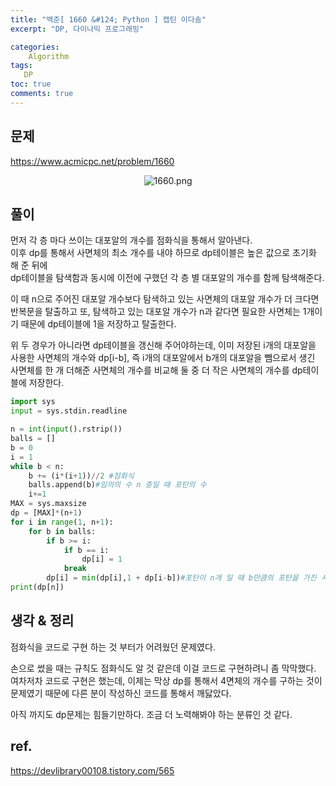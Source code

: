 ```yaml
---
title: "백준[ 1660 &#124; Python ] 캡틴 이다솜"
excerpt: "DP, 다이나믹 프로그래밍"

categories:
    Algorithm
tags:
   DP
toc: true
comments: true
---
```

## 문제  
<https://www.acmicpc.net/problem/1660>  
<p align = "center"><img alt = "1660.png" src = "../../assets/images/boj/1660.png"></p>  

## 풀이  
먼저 각 층 마다 쓰이는 대포알의 개수를 점화식을 통해서 알아낸다.  
이후 dp를 통해서 사면체의 최소 개수를 내야 하므로 dp테이블은 높은 값으로 초기화 해 준 뒤에  
dp테이블을 탐색함과 동시에 이전에 구했던 각 층 별 대포알의 개수를 함께 탐색해준다.  

이 때 n으로 주어진 대포알 개수보다 탐색하고 있는 사면체의 대포알 개수가 더 크다면  
반복문을 탈출하고 또, 탐색하고 있는 대포알 개수가 n과 같다면 필요한 사면체는 1개이기 때문에 dp테이블에 1을 저장하고 탈출한다.  

위 두 경우가 아니라면 dp테이블을 갱신해 주어야하는데, 이미 저장된 i개의 대포알을 사용한 사면체의 개수와 dp[i-b], 즉 i개의 대포알에서 b개의 대포알을 뺌으로서 생긴 사면체를 한 개 더해준 사면체의 개수를 비교해 둘 중 더 작은 사면체의 개수를 dp테이블에 저장한다.  

```python  
import sys
input = sys.stdin.readline

n = int(input().rstrip())
balls = []
b = 0
i = 1
while b < n:
    b += (i*(i+1))//2 #점화식
    balls.append(b)#임의의 수 n 층일 때 포탄의 수
    i+=1
MAX = sys.maxsize
dp = [MAX]*(n+1)
for i in range(1, n+1):
    for b in balls:
        if b >= i:
            if b == i:
                dp[i] = 1
            break
        dp[i] = min(dp[i],1 + dp[i-b])#포탄이 n개 일 때 b만큼의 포탄을 가진 사면체 + 1
print(dp[n])
```  

## 생각 & 정리  
점화식을 코드로 구현 하는 것 부터가 어려웠던 문제였다.  

손으로 썼을 때는 규칙도 점화식도 알 것 같은데 이걸 코드로 구현하려니 좀 막막했다.  
여차저차 코드로 구현은 했는데, 이제는 막상 dp를 통해서 4면체의 개수를 구하는 것이 문제였기 때문에 다른 분이 작성하신 코드를 통해서 깨닳았다.  

아직 까지도 dp문제는 힘들기만하다. 조금 더 노력해봐야 하는 분류인 것 같다.
## ref.  
<https://devlibrary00108.tistory.com/565>
